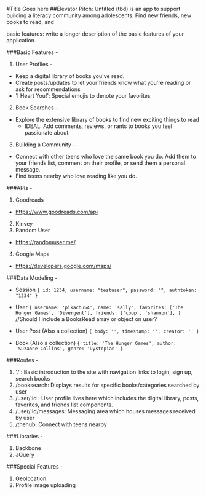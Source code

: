 #Title Goes here
##Elevator Pitch: Untitled (tbd) is an app to support building a literacy community among adolescents. Find new friends, new books to read, and

basic features: write a longer description of the basic features of your application.

###Basic Features -
1. User Profiles -
  - Keep a digital library of books you've read.
  - Create posts/updates to let your friends know what you're reading or ask for recommendations
  - 'I Heart You!': Special emojis to denote your favorites

2. Book Searches -
  - Explore the extensive library of books to find new exciting things to read
    - IDEAL: Add comments, reviews, or rants to books you feel passionate about.

3. Building a Community -
  - Connect with other teens who love the same book you do. Add them to your friends list, comment on their profile, or send them a personal message.
  - Find teens nearby who love reading like you do.

###APIs -
1. Goodreads
  - https://www.goodreads.com/api
2. Kinvey
3. Random User
  - https://randomuser.me/
4. Google Maps
  - https://developers.google.com/maps/

###Data Modeling -
  - Session
  `{ id: 1234,
    username: "testuser",
    password: "",
    authtoken: "1234" }`

  - User
  `{ username: 'pikachu54',
     name: 'sally',
     favorites: ['The Hunger Games', 'Divergent'],
     friends: ['coop', 'shannon'],
    }`
    //Should I include a BooksRead array or object on user?

  - User Post (Also a collection)
    `{
      body: '',
      timestamp: '',
      creator: ''
      }`

  - Book (Also a collection)
  `{ title: 'The Hunger Games',
     author: 'Suzanne Collins',
     genre: 'Dystopian'
    }`


###Routes -
1. '/': Basic introduction to the site with navigation links to login, sign up, search books
2. /booksearch: Displays results for specific books/categories searched by user
3. /user/:id : User profile lives here which includes the digital library, posts, favorites, and friends list components.
4. /user/:id/messages: Messaging area which houses messages received by user
5. /thehub: Connect with teens nearby

###Libraries -
1. Backbone
2. JQuery

###Special Features -
1. Geolocation
2. Profile image uploading
